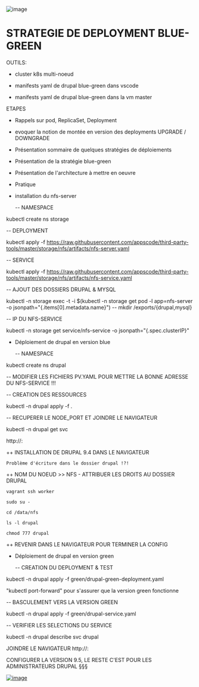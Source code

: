 ![image](https://github.com/user-attachments/assets/5e699bfa-2620-43df-ac2d-2f153b5be8be)

# STRATEGIE DE DEPLOYMENT BLUE-GREEN

OUTILS:

- cluster k8s multi-noeud

- manifests yaml de drupal blue-green dans vscode

- manifests yaml de drupal blue-green dans la vm master

ETAPES

- Rappels sur pod, ReplicaSet, Deployment

- evoquer la notion de montée en version des deployments UPGRADE / DOWNGRADE

- Présentation sommaire de quelques stratégies de déploiements

- Présentation de la stratégie blue-green

- Présentation de l'architecture à mettre en oeuvre

- Pratique

- installation du nfs-server

  -- NAMESPACE

kubectl create ns storage

  -- DEPLOYMENT

kubectl apply -f https://raw.githubusercontent.com/appscode/third-party-tools/master/storage/nfs/artifacts/nfs-server.yaml

  -- SERVICE

kubectl apply -f https://raw.githubusercontent.com/appscode/third-party-tools/master/storage/nfs/artifacts/nfs-service.yaml

  -- AJOUT DES DOSSIERS DRUPAL & MYSQL

kubectl -n storage exec -t -i $(kubectl -n storage get pod -l app=nfs-server -o jsonpath="{.items[0].metadata.name}") -- mkdir /exports/{drupal,mysql}

  -- IP DU NFS-SERVICE

kubectl -n storage get service/nfs-service -o jsonpath="{.spec.clusterIP}"

- Déploiement de drupal en version blue

  -- NAMESPACE

kubectl create ns drupal

  -- MODIFIER LES FICHIERS PV.YAML POUR METTRE LA BONNE ADRESSE DU NFS-SERVICE !!!

  -- CREATION DES RESSOURCES

kubectl -n drupal apply -f .

  -- RECUPERER LE NODE_PORT ET JOINDRE LE NAVIGATEUR

kubectl -n drupal get svc

http://<NODE-IP>:<NODE-PORT>

++ INSTALLATION DE DRUPAL 9.4 DANS LE NAVIGATEUR

	Problème d'écriture dans le dossier drupal !?!

++ NOM DU NOEUD >> NFS - ATTRIBUER LES DROITS AU DOSSIER DRUPAL

	vagrant ssh worker

	sudo su -

	cd /data/nfs

	ls -l drupal

	chmod 777 drupal

++ REVENIR DANS LE NAVIGATEUR POUR TERMINER LA CONFIG

- Déploiement de drupal en version green

  -- CREATION DU DEPLOYMENT & TEST

kubectl -n drupal apply -f green/drupal-green-deployment.yaml

"kubectl port-forward" pour s'assurer que la version green fonctionne

  -- BASCULEMENT VERS LA VERSION GREEN

kubectl -n drupal apply -f green/drupal-service.yaml

  -- VERIFIER LES SELECTIONS DU SERVICE

kubectl -n drupal describe svc drupal

JOINDRE LE NAVIGATEUR
http://<NODE-IP>:<NODE-PORT>

CONFIGURER LA VERSION 9.5, LE RESTE C'EST POUR LES ADMINISTRATEURS DRUPAL §§§

[![image](https://github.com/user-attachments/assets/f79d2bd8-4c5a-4172-9973-952afc8c4231)](https://youtu.be/WV0pS_9pE1M "VIDEO YOUTUBE DRUPAL BLUE-GREEN")

